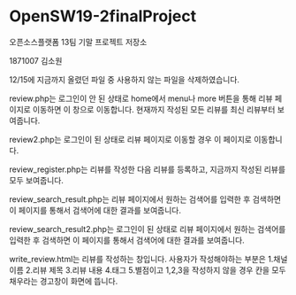 # OpenSW19-2finalProject
오픈소스플랫폼 13팀 기말 프로젝트 저장소

1871007 김소원

12/15에 지금까지 올렸던 파일 중 사용하지 않는 파일을 삭제하였습니다.


review.php는 로그인이 안 된 상태로 home에서 menu나 more 버튼을 통해 리뷰 페이지로 이동하면 이 창으로 이동합니다.
현재까지 작성된 모든 리뷰를 최신 리뷰부터 보여줍니다.

review2.php는 로그인이 된 상태로 리뷰 페이지로 이동할 경우 이 페이지로 이동합니다.

review_register.php는 리뷰를 작성한 다음 리뷰를 등록하고, 지금까지 작성된 리뷰를 모두 보여줍니다.

review_search_result.php는 리뷰 페이지에서 원하는 검색어를 입력한 후 검색하면 이 페이지를 통해서 검색어에 대한 결과를 보여줍니다.

review_search_result2.php는 로그인이 된 상태로 리뷰 페이지에서 원하는 검색어를 입력한 후 검색하면 
이 페이지를 통해서 검색어에 대한 결과를 보여줍니다.

write_review.html는 리뷰를 작성하는 창입니다. 사용자가 작성해야하는 부분은 1.채널 이름 2.리뷰 제목 3.리뷰 내용 4.태그 5.별점이고 
1,2,3을 작성하지 않을 경우 칸을 모두 채우라는 경고창이 화면에 뜹니다.
